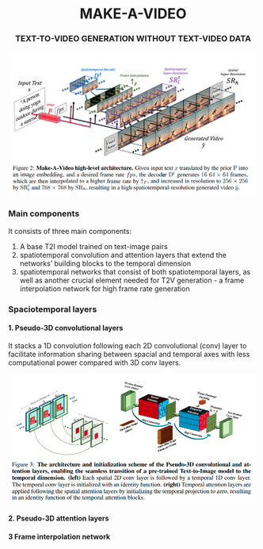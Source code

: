 <div align="center">

# MAKE-A-VIDEO
### TEXT-TO-VIDEO GENERATION WITHOUT TEXT-VIDEO DATA


<img src="./t2v_architecture.png"  width="500px"></img>
</div>

### Main components
It consists of three main components:
1. A base T2I model trained on text-image pairs
2. spatiotemporal convolution and attention layers that extend the networks’ building
blocks to the temporal dimension
3. spatiotemporal networks that consist of both spatiotemporal layers, as well as another crucial element needed for 
T2V generation - a frame interpolation network for high frame rate generation

### Spaciotemporal layers
#### 1. Pseudo-3D convolutional layers
It stacks a 1D convolution following each 2D convolutional (conv) layer to facilitate information sharing between spacial and temporal axes with less computational power compared with 3D conv layers.

<div align="center">
<img src="./pseudo3d.png"  width="500px"></img>
</div>

#### 2. Pseudo-3D attention layers
#### 3  Frame interpolation network
